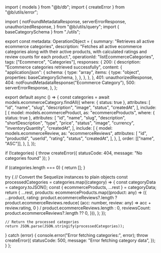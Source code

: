 import { models } from "@b/db";
import { createError } from "@b/utils/error";

import {
  notFoundMetadataResponse,
  serverErrorResponse,
  unauthorizedResponse,
} from "@b/utils/query";
import { baseCategorySchema } from "./utils";

export const metadata: OperationObject = {
  summary: "Retrieves all active ecommerce categories",
  description:
    "Fetches all active ecommerce categories along with their active products, with calculated ratings and review counts for each product.",
  operationId: "listEcommerceCategories",
  tags: ["Ecommerce", "Categories"],
  responses: {
    200: {
      description: "Ecommerce categories retrieved successfully",
      content: {
        "application/json": {
          schema: {
            type: "array",
            items: {
              type: "object",
              properties: baseCategorySchema,
            },
          },
        },
      },
    },
    401: unauthorizedResponse,
    404: notFoundMetadataResponse("Ecommerce Category"),
    500: serverErrorResponse,
  },
};

export default async () => {
  const categories = await models.ecommerceCategory.findAll({
    where: { status: true },
    attributes: [
      "id",
      "name",
      "slug",
      "description",
      "image",
      "status",
      "createdAt",
    ],
    include: [
      {
        model: models.ecommerceProduct,
        as: "ecommerceProducts",
        where: { status: true },
        attributes: [
          "id",
          "name",
          "slug",
          "description",
          "shortDescription",
          "type",
          "price",
          "status",
          "image",
          "currency",
          "inventoryQuantity",
          "createdAt",
        ],
        include: [
          {
            model: models.ecommerceReview,
            as: "ecommerceReviews",
            attributes: [
              "id",
              "productId",
              "userId",
              "rating",
              "status",
              "createdAt",
            ],
          },
        ],
        order: [["name", "ASC"]],
      },
    ],
  });

  if (!categories) {
    throw createError({ statusCode: 404, message: "No categories found" });
  }

  if (categories.length === 0) {
    return [];
  }

  try {
    // Convert the Sequelize instances to plain objects
    const processedCategories = categories.map((category) => {
      const categoryData = category.toJSON();
      const { ecommerceProducts, ...rest } = categoryData;
      return {
        ...rest,
        products: ecommerceProducts.map((product: any) => ({
          ...product,
          rating: product.ecommerceReviews?.length
            ? product.ecommerceReviews.reduce(
                (acc: number, review: any) => acc + review.rating,
                0
              ) / product.ecommerceReviews.length
            : 0,
          reviewsCount: product.ecommerceReviews?.length ?? 0,
        })),
      };
    });

    // Return the processed categories
    return JSON.parse(JSON.stringify(processedCategories));
  } catch (error) {
    console.error("Error fetching categories:", error);
    throw createError({
      statusCode: 500,
      message: "Error fetching category data",
    });
  }
};
